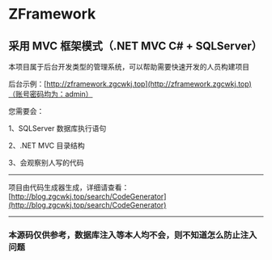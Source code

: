 # ZFramework

## 采用 MVC 框架模式（.NET MVC C# + SQLServer）

本项目属于后台开发类型的管理系统，可以帮助需要快速开发的人员构建项目

后台示例：[http://zframework.zgcwkj.top](http://zframework.zgcwkj.top)（账号密码均为：admin）

您需要会：

1、SQLServer 数据库执行语句

2、.NET MVC 目录结构

3、会观察别人写的代码

---

项目由代码生成器生成，详细请查看：[http://blog.zgcwkj.top/search/CodeGenerator](http://blog.zgcwkj.top/search/CodeGenerator)

---

### 本源码仅供参考，数据库注入等本人均不会，则不知道怎么防止注入问题
